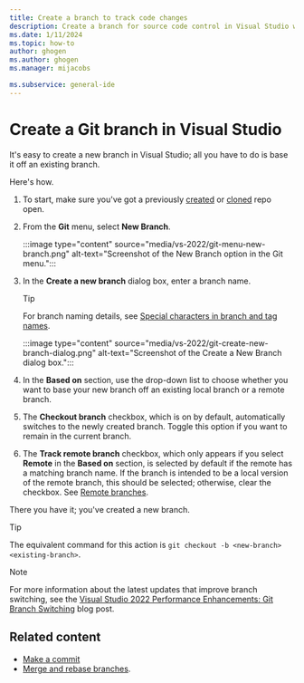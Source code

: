 ```yaml
---
title: Create a branch to track code changes
description: Create a branch for source code control in Visual Studio with Git based off an existing branch for your project or solution.
ms.date: 1/11/2024
ms.topic: how-to
author: ghogen
ms.author: ghogen
ms.manager: mijacobs

ms.subservice: general-ide
---
```

# Create a Git branch in Visual Studio

It's easy to create a new branch in Visual Studio; all you have to do is base it off an existing branch.

Here's how.

1. To start, make sure you've got a previously [created](git-create-repository.md) or [cloned](git-clone-repository.md) repo open.

1. From the **Git** menu, select **New Branch**.

    :::image type="content" source="media/vs-2022/git-menu-new-branch.png" alt-text="Screenshot of the New Branch option in the Git menu.":::

1. In the **Create a new branch** dialog box, enter a branch name.

    > [!TIP]
    > For branch naming details, see [Special characters in branch and tag names](https://docs.github.com/get-started/using-git/dealing-with-special-characters-in-branch-and-tag-names).

    :::image type="content" source="media/vs-2022/git-create-new-branch-dialog.png" alt-text="Screenshot of the Create a New Branch dialog box.":::

1. In the **Based on** section, use the drop-down list to choose whether you want to base your new branch off an existing local branch or a remote branch.

1. The **Checkout branch** checkbox, which is on by default, automatically switches to the newly created branch. Toggle this option if you want to remain in the current branch.
1. The **Track remote branch** checkbox, which only appears if you select **Remote** in the **Based on** section, is selected by default if the remote has a matching branch name. If the branch is intended to be a local version of the remote branch, this should be selected; otherwise, clear the checkbox. See [Remote branches](https://git-scm.com/book/en/v2/Git-Branching-Remote-Branches).

There you have it; you've created a new branch.

> [!TIP]
> The equivalent command for this action is `git checkout -b <new-branch> <existing-branch>`.

> [!NOTE]
> For more information about the latest updates that improve branch switching, see the [Visual Studio 2022 Performance Enhancements: Git Branch Switching](https://devblogs.microsoft.com/visualstudio/vs2022-performance-enhancements-git-branch-switching/) blog post.

## Related content

- [Make a commit](git-make-commit.md) 
- [Merge and rebase branches](git-manage-repository.md#merge-and-rebase-branches).
